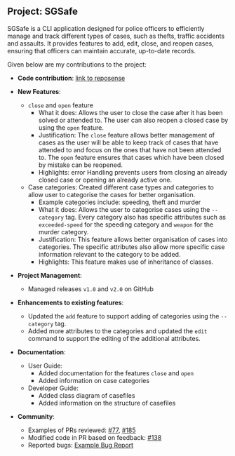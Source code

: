 ## Project: SGSafe

SGSafe is a CLI application designed for police officers to efficiently manage and track different types of cases, 
such as thefts, traffic accidents and assaults. It provides features to add, edit, close, and reopen cases, ensuring 
that officers can maintain accurate, up-to-date records.

Given below are my contributions to the project:
- **Code contribution**:
[link to reposense](https://nus-cs2113-ay2526s1.github.io/tp-dashboard/?search=limeiy1&breakdown=true)

- **New Features**: 
  - `close` and `open` feature
    - What it does: Allows the user to close the case after it has been solved or attended to. 
    The user can also reopen a closed case by using the `open` feature.
    - Justification: The `close` feature allows better management of cases as the user will be able to 
    keep track of cases that have attended to and focus on the ones that have not been attended to.
    The `open` feature ensures that cases which have been closed by mistake can be reopened.
    - Highlights: error Handling prevents users from closing an already closed case or opening an already active one.
  - Case categories: Created different case types and categories to allow user to categorise the cases for better organisation.
    - Example categories include: speeding, theft and murder
    - What it does: Allows the user to categorise cases using the `--category` tag. Every category also has specific 
    attributes such as `exceeded-speed` for the speeding category and `weapon` for the murder category.
    - Justification: This feature allows better organisation of cases into categories. The specific attributes also allow 
    more specific case information relevant to the category to be added.
    - Highlights: This feature makes use of inheritance of classes.

- **Project Management**:
  - Managed releases `v1.0` and `v2.0` on GitHub

- **Enhancements to existing features**:
  - Updated the `add` feature to support adding of categories using the `--category` tag.
  - Added more attributes to the categories and updated the `edit` command to support the editing of the additional attributes.

- **Documentation**:
    - User Guide:
        - Added documentation for the features `close` and `open`
        - Added information on case categories 
    - Developer Guide:
        - Added class diagram of casefiles
        - Added information on the structure of casefiles

- **Community**:
  - Examples of PRs reviewed: [#77](https://github.com/AY2526S1-CS2113-W13-3/tp/pull/77), [#185](https://github.com/AY2526S1-CS2113-W13-3/tp/pull/185)
  - Modified code in PR based on feedback: [#138](https://github.com/AY2526S1-CS2113-W13-3/tp/pull/138)
  - Reported bugs: [Example Bug Report](https://github.com/AY2526S1-CS2113-W13-3/tp/issues/183)

